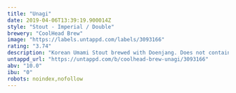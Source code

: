 ```yaml
---
title: "Unagi"
date: 2019-04-06T13:39:19.900014Z
style: "Stout - Imperial / Double"
brewery: "CoolHead Brew"
image: "https://labels.untappd.com/labels/3093166"
rating: "3.74"
description: "Korean Umami Stout brewed with Doenjang. Does not contain any salmon skin rolls or freshwater eels. VEGAN."
untappd_url: "https://untappd.com/b/coolhead-brew-unagi/3093166"
abv: "10.0"
ibu: "0"
robots: noindex,nofollow
---
```

